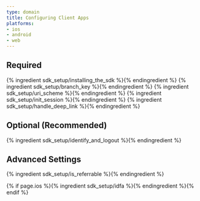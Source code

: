 ```yaml
---
type: domain
title: Configuring Client Apps
platforms:
- ios
- android
- web
---
```


## Required

{% ingredient sdk_setup/installing_the_sdk %}{% endingredient %}
{% ingredient sdk_setup/branch_key %}{% endingredient %}
{% ingredient sdk_setup/uri_scheme %}{% endingredient %}
{% ingredient sdk_setup/init_session %}{% endingredient %}
{% ingredient sdk_setup/handle_deep_link %}{% endingredient %}

## Optional (Recommended)

{% ingredient sdk_setup/identify_and_logout %}{% endingredient %}


## Advanced Settings

{% ingredient sdk_setup/is_referrable %}{% endingredient %}

{% if page.ios %}{% ingredient sdk_setup/idfa %}{% endingredient %}{% endif %}
